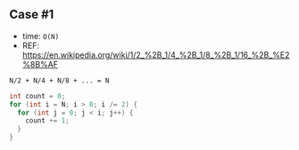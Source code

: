 ## Case #1

- time: `O(N)`
- REF: https://en.wikipedia.org/wiki/1/2_%2B_1/4_%2B_1/8_%2B_1/16_%2B_%E2%8B%AF

`N/2 + N/4 + N/8 + ... = N`

```java
int count = 0;
for (int i = N; i > 0; i /= 2) {
  for (int j = 0; j < i; j++) {
    count += 1;
  }
}
```
